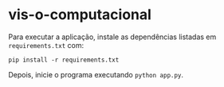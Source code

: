 # vis-o-computacional

Para executar a aplicação, instale as dependências listadas em `requirements.txt` com:

```
pip install -r requirements.txt
```

Depois, inicie o programa executando `python app.py`.
